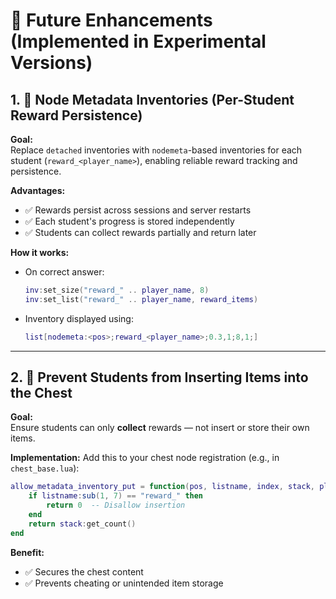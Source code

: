 
# 🧩 Future Enhancements (Implemented in Experimental Versions)

## 1. 🧱 Node Metadata Inventories (Per-Student Reward Persistence)

**Goal:**  
Replace `detached` inventories with `nodemeta`-based inventories for each student (`reward_<player_name>`), enabling reliable reward tracking and persistence.

**Advantages:**
- ✅ Rewards persist across sessions and server restarts
- ✅ Each student's progress is stored independently
- ✅ Students can collect rewards partially and return later

**How it works:**
- On correct answer:
  ```lua
  inv:set_size("reward_" .. player_name, 8)
  inv:set_list("reward_" .. player_name, reward_items)
  ```
- Inventory displayed using:
  ```lua
  list[nodemeta:<pos>;reward_<player_name>;0.3,1;8,1;]
  ```

---

## 2. 🚫 Prevent Students from Inserting Items into the Chest

**Goal:**  
Ensure students can only **collect** rewards — not insert or store their own items.

**Implementation:**
Add this to your chest node registration (e.g., in `chest_base.lua`):

```lua
allow_metadata_inventory_put = function(pos, listname, index, stack, player)
    if listname:sub(1, 7) == "reward_" then
        return 0  -- Disallow insertion
    end
    return stack:get_count()
end
```

**Benefit:**
- ✅ Secures the chest content
- ✅ Prevents cheating or unintended item storage

